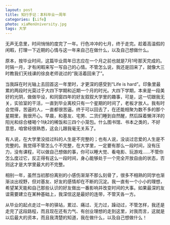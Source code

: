 ```yaml
---
layout: post
title: 知行手记：本科毕业一周年
categories: [Life]
photo: xiaMenUniversity.jpg
tags: 大学
---
```


无声无息里，时间悄悄的度完了一年。行色冲冲的七月，终于走完。趁着高温假的闲暇，打理一下近期的心情与这一年来自己在做什么，以及自己想做什么。

原本，按毕业时间，这篇毕业周年日志应在一个月之前也就是7月1号那天完成的。时隔一月，才有闲暇来写一写自己的心情。不管怎么说，我还是回来了，就像大三时教我们天线课的徐良老师说过的“我活着回来了”。

当我踩在时光轴上去回首这一年里时，才更深的感受到“Life is hard”。印象里最累的两段时光莫过于大四下学期和近期一个月的时光。大四下学期，本来是一段美好的光阴，做做毕设，和同窗四年的好友叙叙大学里的趣事，可是，这一切跟我无关，实验室的干活，一直到毕业离校只有一个星期的时间了，老板才放人。我有时会觉得，苦逼的人，一直都很苦逼。终于可以回去了，在还能相聚为数不多的那个星期里，我很开心。早晨，和基友、宅男、二货们睡到自然醒，然后踩着懒洋洋的阳光和综合楼喝个1块2的稀饭和三四个小笼包。什么图书馆、书本之类的，不好意思，咱曾经很熟悉，这会儿跟我毫无关系了。

有人说，在大学里没挂过科的人生是不完整的；也有人说，没谈过恋爱的人生是不完整的。我觉得不管怎么个不完整，在大学里，一定要有那么一段时间，没有压力，没有课程，可以做自己想做的事，你可以睡大觉、看电影、玩游戏……不管你怎么度过它，反正得有这么一段时间，身心能够处于一个完全开放自由的状态，否则这才是大学里最大的不完整。

相别一年，虽然当初那份离别的小感伤渐渐不那么刻骨了，很多不相熟的同学也渐渐淡出视野，但对基友、好友的感情却在不断的沉淀。我一直有一个小小的理想，希望某天能和自己那些认识的好友做出一番影响并改变时间的大事。如果最深的友谊需要建立在某种基础上，我深信这是最好的连带，不管天各一方。

从毕业的起点走过一年的驿站，累过、痛过、无力过，躁动过，不管怎样，我还是走完了这段路程，而且现在还有力气、有创业理想的走到这里，对我而言，这就是以后最大的资本，而且我清楚的知道，我在做什么，以及自己想做什么！